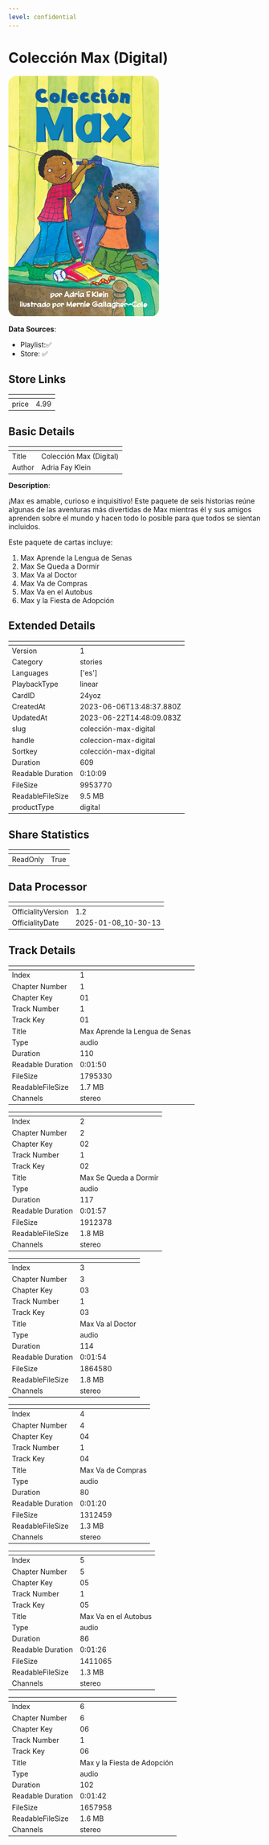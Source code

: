 ```yaml
---
level: confidential
---
```

# Colección Max (Digital)

![card_[24yoz].png](../../img/cards/card_[24yoz].png)

**Data Sources**: 

- Playlist:✅
- Store: ✅


## Store Links

| <!-- --> | <!-- --> |
| - | - |
| price | 4.99 |


## Basic Details

| <!-- --> | <!-- --> |
| - | - |
| Title | Colección Max (Digital) |
| Author | Adria Fay Klein |

**Description**:

¡Max es amable, curioso e inquisitivo! Este paquete de seis historias reúne algunas de las aventuras más divertidas de Max mientras él y sus amigos aprenden sobre el mundo y hacen todo lo posible para que todos se sientan incluidos.

Este paquete de cartas incluye:
1. Max Aprende la Lengua de Senas
2. Max Se Queda a Dormir
3. Max Va al Doctor
4. Max Va de Compras
5. Max Va en el Autobus
6. Max y la Fiesta de Adopción



## Extended Details

| <!-- --> | <!-- --> |
| - | - |
| Version | 1 |
| Category | stories |
| Languages | ['es'] |
| PlaybackType | linear |
| CardID | 24yoz |
| CreatedAt | 2023-06-06T13:48:37.880Z |
| UpdatedAt | 2023-06-22T14:48:09.083Z |
| slug | colección-max-digital |
| handle | coleccion-max-digital |
| Sortkey | colección-max-digital |
| Duration | 609 |
| Readable Duration | 0:10:09 |
| FileSize | 9953770 |
| ReadableFileSize | 9.5 MB |
| productType | digital |


## Share Statistics

| <!-- --> | <!-- --> |
| - | - |
| ReadOnly | True |


## Data Processor

| <!-- --> | <!-- --> |
| - | - |
| OfficialityVersion | 1.2
| OfficialityDate | 2025-01-08_10-30-13


## Track Details

| <!-- --> | <!-- --> |
| - | - |
| Index | 1 |
| Chapter Number | 1 |
| Chapter Key | 01 |
| Track Number | 1 |
| Track Key | 01 |
| Title | Max Aprende la Lengua de Senas |
| Type | audio |
| Duration | 110 |
| Readable Duration | 0:01:50 |
| FileSize | 1795330 |
| ReadableFileSize | 1.7 MB |
| Channels | stereo |

| <!-- --> | <!-- --> |
| - | - |
| Index | 2 |
| Chapter Number | 2 |
| Chapter Key | 02 |
| Track Number | 1 |
| Track Key | 02 |
| Title | Max Se Queda a Dormir |
| Type | audio |
| Duration | 117 |
| Readable Duration | 0:01:57 |
| FileSize | 1912378 |
| ReadableFileSize | 1.8 MB |
| Channels | stereo |

| <!-- --> | <!-- --> |
| - | - |
| Index | 3 |
| Chapter Number | 3 |
| Chapter Key | 03 |
| Track Number | 1 |
| Track Key | 03 |
| Title | Max Va al Doctor |
| Type | audio |
| Duration | 114 |
| Readable Duration | 0:01:54 |
| FileSize | 1864580 |
| ReadableFileSize | 1.8 MB |
| Channels | stereo |

| <!-- --> | <!-- --> |
| - | - |
| Index | 4 |
| Chapter Number | 4 |
| Chapter Key | 04 |
| Track Number | 1 |
| Track Key | 04 |
| Title | Max Va de Compras |
| Type | audio |
| Duration | 80 |
| Readable Duration | 0:01:20 |
| FileSize | 1312459 |
| ReadableFileSize | 1.3 MB |
| Channels | stereo |

| <!-- --> | <!-- --> |
| - | - |
| Index | 5 |
| Chapter Number | 5 |
| Chapter Key | 05 |
| Track Number | 1 |
| Track Key | 05 |
| Title | Max Va en el Autobus |
| Type | audio |
| Duration | 86 |
| Readable Duration | 0:01:26 |
| FileSize | 1411065 |
| ReadableFileSize | 1.3 MB |
| Channels | stereo |

| <!-- --> | <!-- --> |
| - | - |
| Index | 6 |
| Chapter Number | 6 |
| Chapter Key | 06 |
| Track Number | 1 |
| Track Key | 06 |
| Title | Max y la Fiesta de Adopción |
| Type | audio |
| Duration | 102 |
| Readable Duration | 0:01:42 |
| FileSize | 1657958 |
| ReadableFileSize | 1.6 MB |
| Channels | stereo |

